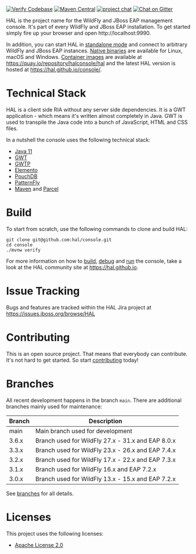 [![Verify Codebase](https://github.com/hal/console/actions/workflows/verify.yml/badge.svg)](https://github.com/hal/console/actions/workflows/verify.yml) [![Maven Central](https://img.shields.io/maven-central/v/org.jboss.hal/hal-console)](https://search.maven.org/search?q=g:org.jboss.hal) [![project chat](https://img.shields.io/badge/zulip-join_chat-brightgreen.svg)](https://wildfly.zulipchat.com/#narrow/stream/174373-hal) [![Chat on Gitter](https://badges.gitter.im/hal/console.svg)](https://gitter.im/hal/console)

HAL is the project name for the WildFly and JBoss EAP management console. It's part of every WildFly and JBoss EAP installation. To get started simply fire up your browser and open http://localhost:9990.

In addition, you can start HAL in [standalone mode](https://hal.github.io/documentation/get-started/#standalone-mode) and connect to arbitrary WildFly and JBoss EAP instances. [Native binaries](https://hal.github.io/documentation/get-started/#native-binary) are available for Linux, macOS and Windows. [Container images](https://hal.github.io/documentation/get-started/#container) are available at https://quay.io/repository/halconsole/hal and the latest HAL version is hosted at https://hal.github.io/console/.  

# Technical Stack

HAL is a client side RIA without any server side dependencies. It is a GWT application - which means it's written almost completely in Java. GWT is used to transpile the Java code into a bunch of JavaScript, HTML and CSS files.

In a nutshell the console uses the following technical stack:

- [Java 11](https://jdk.java.net/java-se-ri/11)
- [GWT](https://www.gwtproject.org/)
- [GWTP](https://github.com/ArcBees/GWTP)
- [Elemento](https://github.com/hal/elemento)
- [PouchDB](https://pouchdb.com/)
- [PatternFly](https://www.patternfly.org/)
- [Maven](https://maven.apache.org/) and [Parcel](https://parceljs.org/) 

# Build

To start from scratch, use the following commands to clone and build HAL:

```shell
git clone git@github.com:hal/console.git
cd console
./mvnw verify
```

For more information on how to [build](https://hal.github.io/development/build-run/#build), [debug](https://hal.github.io/development/build-run/#debug) and [run](https://hal.github.io/documentation/get-started/) the console, take a look at the HAL community site at https://hal.github.io.

# Issue Tracking

Bugs and features are tracked within the HAL Jira project at https://issues.jboss.org/browse/HAL

# Contributing

This is an open source project. That means that everybody can contribute. It's not hard to get started. So start [contributing](CONTRIBUTING.md) today!

# Branches

All recent development happens in the branch `main`. There are additional branches mainly used for maintenance:

| Branch | Description                                       |
|--------|---------------------------------------------------|
| main   | Main branch used for development                  |
| 3.6.x  | Branch used for WildFly 27.x - 31.x and EAP 8.0.x |
| 3.3.x  | Branch used for WildFly 23.x - 26.x and EAP 7.4.x |
| 3.2.x  | Branch used for WildFly 17.x - 22.x and EAP 7.3.x |
| 3.1.x  | Branch used for WildFly 16.x and EAP 7.2.x        |
| 3.0.x  | Branch used for WildFly 13.x - 15.x and EAP 7.2.x |

See [branches](https://hal.github.io/development/branches/) for all details. 

# Licenses

This project uses the following licenses:

* [Apache License 2.0](https://repository.jboss.org/licenses/apache-2.0.txt)
